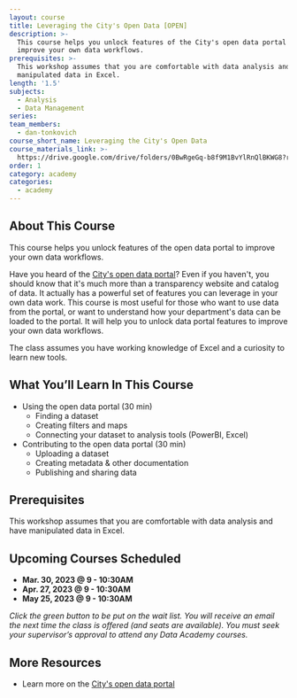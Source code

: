```yaml
---
layout: course
title: Leveraging the City's Open Data [OPEN]
description: >-
  This course helps you unlock features of the City's open data portal to
  improve your own data workflows.
prerequisites: >-
  This workshop assumes that you are comfortable with data analysis and have
  manipulated data in Excel.
length: '1.5'
subjects:
  - Analysis
  - Data Management
series:
team_members:
  - dan-tonkovich
course_short_name: Leveraging the City's Open Data
course_materials_link: >-
  https://drive.google.com/drive/folders/0BwRgeGq-b8f9M1BvYlRnQlBKWG8?resourcekey=0-8pXikwPKUP_fBx8RmS4uDg&usp=share_link
order: 1
category: academy
categories:
  - academy
---
```

## About This Course

This course helps you unlock features of the open data portal to improve your own data workflows.

Have you heard of the [City's open data portal](https://data.sfgov.org)? Even if you haven't, you should know that it's much more than a transparency website and catalog of data. It actually has a powerful set of features you can leverage in your own data work. This course is most useful for those who want to use data from the portal, or want to understand how your department's data can be loaded to the portal. It will help you to unlock data portal features to improve your own data workflows.

The class assumes you have working knowledge of Excel and a curiosity to learn new tools.

## What You’ll Learn In This Course

* Using the open data portal (30 min)
  * Finding a dataset
  * Creating filters and maps
  * Connecting your dataset to analysis tools (PowerBI, Excel)
* Contributing to the open data portal (30 min)
  * Uploading a dataset
  * Creating metadata & other documentation
  * Publishing and sharing data

## Prerequisites

This workshop assumes that you are comfortable with data analysis and have manipulated data in Excel.

## Upcoming Courses Scheduled

* **Mar. 30, 2023 @ 9 - 10:30AM**
* **Apr. 27, 2023 @ 9 - 10:30AM**
* **May 25, 2023 @ 9 - 10:30AM**

*Click the green button to be put on the wait list. You will receive an email the next time the class is offered (and seats are available). You must seek your supervisor’s approval to attend any Data Academy courses.*

## More Resources

* Learn more on the [City's open data portal](https://data.sfgov.org)